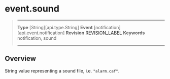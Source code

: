 
# event.sound

> --------------------- ------------------------------------------------------------------------------------------
> __Type__              [String][api.type.String]
> __Event__             [notification][api.event.notification]
> __Revision__          [REVISION_LABEL](REVISION_URL)
> __Keywords__          notification, sound
> --------------------- ------------------------------------------------------------------------------------------

## Overview

String value representing a sound file, i.e. `"alarm.caf"`.